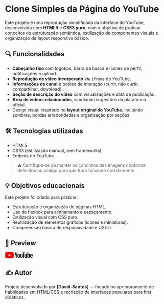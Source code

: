 # Clone Simples da Página do YouTube

Este projeto é uma reprodução simplificada da interface do YouTube, desenvolvida com **HTML5** e **CSS3 puro**, com o objetivo de praticar conceitos de estruturação semântica, estilização de componentes visuais e organização de layout responsivo básico.

## 🔍 Funcionalidades

- **Cabeçalho fixo** com logotipo, barra de busca e ícones de perfil, notificações e upload.
- **Reprodução de vídeo incorporado** via `iframe` do YouTube.
- **Informações do canal** e botões de interação (curtir, não curtir, compartilhar, download).
- **Seção de descrição do vídeo** com visualizações e data de publicação.
- **Área de vídeos relacionados**, simulando sugestões da plataforma oficial.
- Design visual inspirado no **layout original do YouTube**, incluindo sombras, bordas arredondadas e organização por seções.

## 🛠️ Tecnologias utilizadas

- HTML5
- CSS3 (estilização manual, sem frameworks)
- Embeds do YouTube



> ⚠️ Certifique-se de manter os caminhos das imagens conforme definidos no código para que tudo funcione corretamente.

## 💡 Objetivos educacionais

Este projeto foi criado para praticar:
- Estruturação e organização de páginas HTML.
- Uso de flexbox para alinhamento e espaçamento.
- Estilização visual com CSS puro.
- Reutilização de elementos gráficos (ícones e miniaturas).
- Compreensão básica de responsividade e UX/UI.

## 📸 Preview

![Screenshot do projeto](assets/image/youtube%201.png)

## ✍️ Autor

Projeto desenvolvido por **[David-Santos]** — focado no aprimoramento de habilidades em HTML/CSS e recriação de interfaces populares para fins didáticos.

